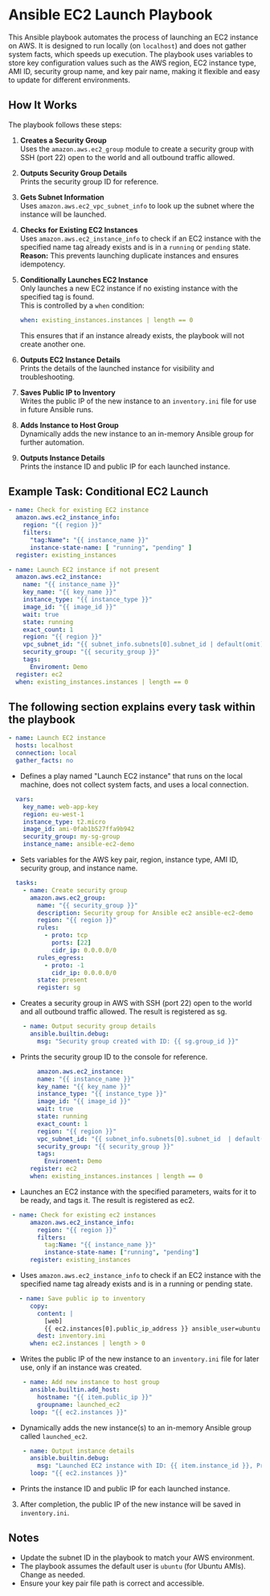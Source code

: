# Ansible EC2 Launch Playbook

This Ansible playbook automates the process of launching an EC2 instance on AWS. It is designed to run locally (on `localhost`) and does not gather system facts, which speeds up execution. The playbook uses variables to store key configuration values such as the AWS region, EC2 instance type, AMI ID, security group name, and key pair name, making it flexible and easy to update for different environments.

## How It Works

The playbook follows these steps:

1. **Creates a Security Group**  
   Uses the `amazon.aws.ec2_group` module to create a security group with SSH (port 22) open to the world and all outbound traffic allowed.

2. **Outputs Security Group Details**  
   Prints the security group ID for reference.

3. **Gets Subnet Information**  
   Uses `amazon.aws.ec2_vpc_subnet_info` to look up the subnet where the instance will be launched.

4. **Checks for Existing EC2 Instances**  
   Uses `amazon.aws.ec2_instance_info` to check if an EC2 instance with the specified name tag already exists and is in a `running` or `pending` state.  
   **Reason:** This prevents launching duplicate instances and ensures idempotency.

5. **Conditionally Launches EC2 Instance**  
   Only launches a new EC2 instance if no existing instance with the specified tag is found.  
   This is controlled by a `when` condition:
   ```yaml
   when: existing_instances.instances | length == 0
   ```
   This ensures that if an instance already exists, the playbook will not create another one.

6. **Outputs EC2 Instance Details**  
   Prints the details of the launched instance for visibility and troubleshooting.

7. **Saves Public IP to Inventory**  
   Writes the public IP of the new instance to an `inventory.ini` file for use in future Ansible runs.

8. **Adds Instance to Host Group**  
   Dynamically adds the new instance to an in-memory Ansible group for further automation.

9. **Outputs Instance Details**  
   Prints the instance ID and public IP for each launched instance.

## Example Task: Conditional EC2 Launch

```yaml
- name: Check for existing EC2 instance
  amazon.aws.ec2_instance_info:
    region: "{{ region }}"
    filters:
      "tag:Name": "{{ instance_name }}"
      instance-state-name: [ "running", "pending" ]
  register: existing_instances

- name: Launch EC2 instance if not present
  amazon.aws.ec2_instance:
    name: "{{ instance_name }}"
    key_name: "{{ key_name }}"
    instance_type: "{{ instance_type }}"
    image_id: "{{ image_id }}"
    wait: true
    state: running
    exact_count: 1
    region: "{{ region }}"
    vpc_subnet_id: "{{ subnet_info.subnets[0].subnet_id | default(omit) }}"
    security_group: "{{ security_group }}"
    tags: 
      Enviroment: Demo
  register: ec2
  when: existing_instances.instances | length == 0
```

## The following section explains every task within the playbook

```yaml
- name: Launch EC2 instance
  hosts: localhost
  connection: local
  gather_facts: no
```
* Defines a play named "Launch EC2 instance" that runs on the local machine, does not collect system facts, and uses a local connection.

```yaml
  vars:
    key_name: web-app-key
    region: eu-west-1
    instance_type: t2.micro
    image_id: ami-0fab1b527ffa9b942
    security_group: my-sg-group
    instance_name: ansible-ec2-demo
```
* Sets variables for the AWS key pair, region, instance type, AMI ID, security group, and instance name.

```yaml
  tasks: 
    - name: Create security group
      amazon.aws.ec2_group:
        name: "{{ security_group }}"
        description: Security group for Ansible ec2 ansible-ec2-demo
        region: "{{ region }}"
        rules:
          - proto: tcp
            ports: [22]
            cidr_ip: 0.0.0.0/0
        rules_egress:
          - proto: -1
            cidr_ip: 0.0.0.0/0
        state: present
        register: sg
```
* Creates a security group in AWS with SSH (port 22) open to the world and all outbound traffic allowed. The result is registered as sg.

```yaml
    - name: Output security group details
      ansible.builtin.debug:
        msg: "Security group created with ID: {{ sg.group_id }}"
```
* Prints the security group ID to the console for reference.

```yaml   
        amazon.aws.ec2_instance:
        name: "{{ instance_name }}"
        key_name: "{{ key_name }}"
        instance_type: "{{ instance_type }}"
        image_id: "{{ image_id }}"
        wait: true
        state: running
        exact_count: 1
        region: "{{ region }}"
        vpc_subnet_id: "{{ subnet_info.subnets[0].subnet_id  | default(omit) }}"
        security_group: "{{ security_group }}"
        tags: 
          Enviroment: Demo
      register: ec2
      when: existing_instances.instances | length == 0
```
* Launches an EC2 instance with the specified parameters, waits for it to be ready, and tags it. The result is registered as ec2.

```yaml
 - name: Check for existing ec2 instances
      amazon.aws.ec2_instance_info:
        region: "{{ region }}"
        filters:
          tag:Name: "{{ instance_name }}"
          instance-state-name: ["running", "pending"]
      register: existing_instances
```

* Uses ```amazon.aws.ec2_instance_info``` to check if an EC2 instance with the specified name tag already exists and is in a running or pending state.
```yaml
   - name: Save public ip to inventory
      copy:
        content: |
          [web]
          {{ ec2.instances[0].public_ip_address }} ansible_user=ubuntu ansible_ssh_private_key_file=/Users/user/Downloads/web-app-key.pem 
        dest: inventory.ini
      when: ec2.instances | length > 0
```
* Writes the public IP of the new instance to an ```inventory.ini``` file for later use, only if an instance was created.

```yaml
    - name: Add new instance to host group
      ansible.builtin.add_host:
        hostname: "{{ item.public_ip }}"
        groupname: launched_ec2
      loop: "{{ ec2.instances }}"
```
* Dynamically adds the new instance(s) to an in-memory Ansible group called ```launched_ec2```.

```yaml
    - name: Output instance details
      ansible.builtin.debug:
        msg: "Launched EC2 instance with ID: {{ item.instance_id }}, Private IP: {{ item.private_ip_address }}"
      loop: "{{ ec2.instances }}"
```
* Prints the instance ID and public IP for each launched instance.


3. After completion, the public IP of the new instance will be saved in `inventory.ini`.


## Notes

- Update the subnet ID in the playbook to match your AWS environment.
- The playbook assumes the default user is `ubuntu` (for Ubuntu AMIs). Change as needed.
- Ensure your key pair file path is correct and accessible.
